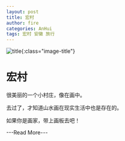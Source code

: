 ```yaml
---
layout: post
title: 宏村
author: fire
categories: AnHui 
tags: 宏村 安徽 旅行
---
```


![title](https://image.sideproject.cn/titlex/title_019.jpg){:class="image-title"}

宏村
===

很美丽的一个小村庄，像在画中。

去过了，才知道山水画在现实生活中也是存在的。

如果你是画家，带上画板去吧！


---Read More---
